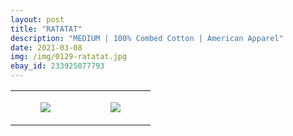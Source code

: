 ```yaml
---
layout: post
title: "RATATAT"
description: "MEDIUM | 100% Combed Cotton | American Apparel"
date: 2021-03-08
img: /img/0129-ratatat.jpg
ebay_id: 233925077793
---
```




<table style="width:100%;"><tr><td style="vertical-align:top;">
      <figure class="tmblr-full" data-orig-height="2048" data-orig-width="1365" data-orig-src="https://concertshirts.netlify.app/shirts/0129/0129-01.jpg"><img src="https://64.media.tumblr.com/df7f3d951832c032e305e26ad0bda290/755d3617dd5d8413-1e/s540x810/25c8312de4c9ad7b2a74bf16f8b1613c79628d19.jpg" data-orig-height="2048" data-orig-width="1365" data-orig-src="https://concertshirts.netlify.app/shirts/0129/0129-01.jpg"/></figure></td>
    <td style="vertical-align:top;">
      <figure class="tmblr-full" data-orig-height="2048" data-orig-width="1365" data-orig-src="https://concertshirts.netlify.app/shirts/0129/0129-02.jpg"><img src="https://64.media.tumblr.com/cd37c4bd906c30c031e5c2de0c0cee80/755d3617dd5d8413-be/s540x810/ef18db2e01573b9498e9f8d819f810f875199d77.jpg" data-orig-height="2048" data-orig-width="1365" data-orig-src="https://concertshirts.netlify.app/shirts/0129/0129-02.jpg"/></figure></td>
  </tr></table>
